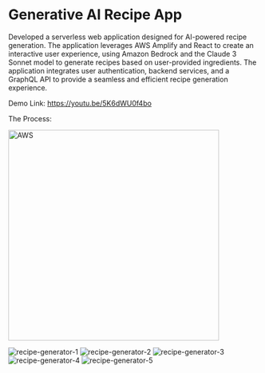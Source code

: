 # Generative AI Recipe App

Developed a serverless web application designed for AI-powered recipe generation. The application leverages AWS Amplify and React to create an interactive user experience, using Amazon Bedrock and the Claude 3 Sonnet model to generate recipes based on user-provided ingredients. The application integrates user authentication, backend services, and a GraphQL API to provide a seamless and efficient recipe generation experience.

Demo Link: https://youtu.be/5K6dWU0f4bo

The Process:

<img width="422" alt="AWS" src="https://github.com/user-attachments/assets/82857c27-9cdd-482c-a41d-3eef258d63d4">


![recipe-generator-1](https://github.com/user-attachments/assets/26923f6c-1fbe-4016-9dd7-91aa802bb9fe)
![recipe-generator-2](https://github.com/user-attachments/assets/cc2cb3f4-9d2c-4c67-8b73-e999e0952fe6)
![recipe-generator-3](https://github.com/user-attachments/assets/1c2f4469-562e-46df-a1c8-015540514639)
![recipe-generator-4](https://github.com/user-attachments/assets/089ce5d8-68cc-4e03-8b52-fe6fc6a89a2d)
![recipe-generator-5](https://github.com/user-attachments/assets/a21b0135-3d0d-4d57-8a09-20b4233fcd89)

